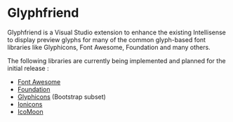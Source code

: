Glyphfriend
===========

Glyphfriend is a Visual Studio extension to enhance the existing Intellisense to display preview glyphs for many of the common glyph-based font libraries like Glyphicons, Font Awesome, Foundation and many others.

The following libraries are currently being implemented and planned for the initial release :

* [Font Awesome](http://fortawesome.github.io/Font-Awesome/)
* [Foundation](http://foundation.zurb.com/)
* [Glyphicons](http://glyphicons.com/) (Bootstrap subset)
* [Ionicons](http://ionicons.com/) 
* [IcoMoon](https://icomoon.io/)


